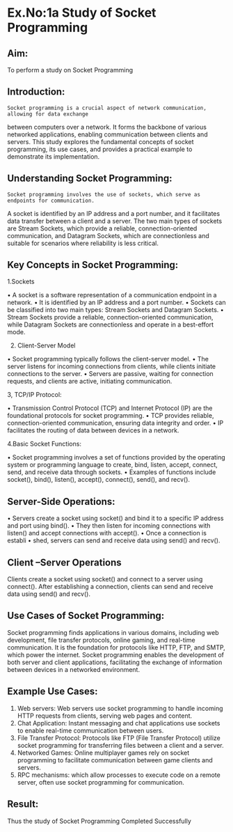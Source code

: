 # Ex.No:1a  			Study of Socket Programming

## Aim: 
To perform a study on Socket Programming
## Introduction:

 	Socket programming is a crucial aspect of network communication, allowing for data exchange 
between computers over a network. It forms the backbone of various networked applications, enabling 
communication between clients and servers. This study explores the fundamental concepts of socket 
programming, its use cases, and provides a practical example to demonstrate its implementation.
## Understanding Socket Programming:
	Socket programming involves the use of sockets, which serve as endpoints for communication.
A socket is identified by an IP address and a port number, and it facilitates data transfer between a
client and a server. The two main types of sockets are Stream Sockets, which provide a reliable,
connection-oriented communication, and Datagram Sockets, which are connectionless and suitable for
scenarios where reliability is less critical.
## Key Concepts in Socket Programming:
1.Sockets

•	A socket is a software representation of a communication endpoint in a network.
•	It is identified by an IP address and a port number.
•	Sockets can be classified into two main types: Stream Sockets and Datagram Sockets.
•	Stream Sockets provide a reliable, connection-oriented communication, while Datagram
Sockets are connectionless and operate in a best-effort mode.

2. Client-Server Model

•	Socket programming typically follows the client-server model.
•	The server listens for incoming connections from clients, while clients initiate connections
to the server.
•	Servers are passive, waiting for connection requests, and clients are active, initiating
communication.

3, TCP/IP Protocol:

•	Transmission Control Protocol (TCP) and Internet Protocol (IP) are the foundational protocols
for socket programming.
•	TCP provides reliable, connection-oriented communication, ensuring data integrity and order.
•	IP facilitates the routing of data between devices in a network.

4.Basic Socket Functions:

•	Socket programming involves a set of functions provided by the operating system or programming
language to create, bind, listen, accept, connect, send, and receive data through sockets.
•	Examples of functions include socket(), bind(), listen(), accept(), connect(), send(), and recv().

## Server-Side Operations:

•	Servers create a socket using socket() and bind it to a specific IP address and port using bind().
•	They then listen for incoming connections with listen() and accept connections with accept().
•	Once a connection is establi
•	shed, servers can send and receive data using send() and recv().

## Client –Server Operations

Clients create a socket using socket() and connect to a server using connect().
After establishing a connection, clients can send and receive data using send() and recv().

## Use Cases of Socket Programming:
Socket programming finds applications in various domains, including web development, file transfer protocols, 
online gaming, and real-time communication. It is the foundation for protocols like HTTP, FTP, and SMTP, which 
power the internet. Socket programming enables the development of both server and client applications, facilitating 
the exchange of information between devices in a networked environment.
## Example Use Cases:

1.	Web servers: Web servers use socket programming to handle incoming HTTP requests from clients, serving web pages and content.
2.	Chat Application: Instant messaging and chat applications use sockets to enable real-time communication between users.
3.	File Transfer Protocol: Protocols like FTP (File Transfer Protocol) utilize socket programming for transferring files between a client and a server.
4.	Networked Games: Online multiplayer games rely on socket programming to facilitate communication between game clients and servers.
5.	RPC mechanisms: which allow processes to execute code on a remote server, often use socket programming for communication.


## Result:
Thus the study of Socket Programming Completed Successfully
